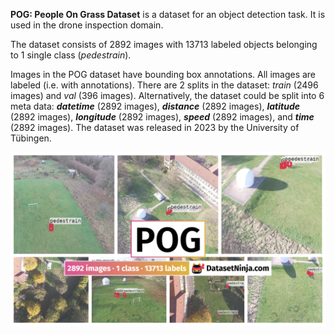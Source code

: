 **POG: People On Grass Dataset** is a dataset for an object detection task. It is used in the drone inspection domain. 

The dataset consists of 2892 images with 13713 labeled objects belonging to 1 single class (*pedestrain*).

Images in the POG dataset have bounding box annotations. All images are labeled (i.e. with annotations). There are 2 splits in the dataset: *train* (2496 images) and *val* (396 images). Alternatively, the dataset could be split into 6 meta data: ***datetime*** (2892 images), ***distance*** (2892 images), ***latitude*** (2892 images), ***longitude*** (2892 images), ***speed*** (2892 images), and ***time*** (2892 images). The dataset was released in 2023 by the University of Tübingen.

<img src="https://github.com/dataset-ninja/pog/raw/main/visualizations/poster.png">
